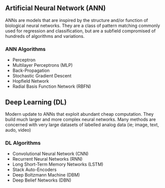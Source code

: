 ## Artificial Neural Network (ANN)
ANNs are models that are inspired by the structure and/or function of biological neural networks. They are a class of pattern matching commonly used for regression and classification, but are a subfield compromised of hundreds of algorithms and variations. 
### ANN Algorithms
- Perceptron
- Multilayer Perceptrons (MLP)
- Back-Propagation
- Stochastic Gradient Descent
- Hopfield Network
- Radial Basis Function Network (RBFN)

## Deep Learning (DL)
Modern update to ANNs that exploit abundant cheap computation. They build much larger and more complex neural networks. Many methods are concerned with very large datasets of labelled analog data (ie; image, text, audo, video)
### DL Algorithms
- Convolutional Neural Network (CNN)
- Recurrent Neural Networks (RNN)
- Long Short-Term Memory Networks (LSTM)
- Stack Auto-Encoders
- Deep Boltzmann Machine (DBM)
- Deep Belief Networks (DBN)
